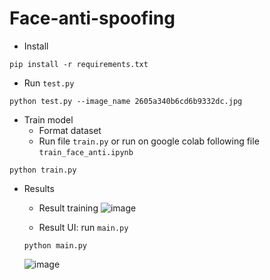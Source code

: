 # Face-anti-spoofing
- Install
```
pip install -r requirements.txt
```
- Run `test.py`
```
python test.py --image_name 2605a340b6cd6b9332dc.jpg
```
- Train model
  - Format dataset
  - Run file `train.py` or run on google colab following file `train_face_anti.ipynb`
  
```
python train.py
```

- Results
  - Result training
  ![image](https://user-images.githubusercontent.com/67989845/231047655-3633b63c-7af3-4823-bbd6-6c4d16432b58.png)

  - Result UI: run `main.py`
  
  ```
  python main.py
  ```
  
  ![image](https://user-images.githubusercontent.com/67989845/232264255-e453cc24-f76c-449c-8557-f9dca9f0f0fd.png)


